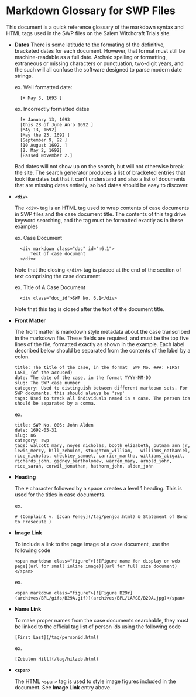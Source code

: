 # Markdown Glossary for SWP Files

This document is a quick reference glossary of the markdown syntax and HTML tags used in the SWP files on the Salem Witchcraft Trials site.

* **Dates**
	There is some latitude to the formating of the definitive, bracketed dates for each document. However, that format must still be machine-readable as a full date. Archaic spelling or formatting, extraneous or missing characters or punctuation, two-digit years, and the such will all confuse the software designed to parse modern date strings.

	ex. Well formatted date:

		[+ May 3, 1693 ]

	ex. Incorrectly formatted dates

		[+ January 13, 1693 
		[this 28 of June An'o 1692 ] 
		[MAy 13, 1692] 
		[May the 23, 1692 ] 
		[September 9, 92 ] 
		[10 August 1692. ] 
		[2. May 2, 1692] 
		[Passed November 2.]

	Bad dates will not show up on the search, but will not otherwise break the site. The search generator produces a list of bracketed entries that look like dates but that it can't understand and also a list of documents that are missing dates entirely, so bad dates should be easy to discover.

* **`<div>`**
	
	The `<div>` tag is an HTML tag used to wrap contents of case documents in SWP files and the case document title. The contents of this tag drive keyword searching, and the tag must be formatted exactly as in these examples
	
	ex. Case Document 
		
		<div markdown class="doc" id="n6.1">
			Text of case document
		</div>
		
	Note that the closing `</div>` tag is placed at the end of the section of text comprising the case document.
	
	ex. Title of A Case Document
		
		<div class="doc_id">SWP No. 6.1</div>
		
	Note that this tag is closed after the text of the document title.

* **Front Matter**
	
	The front matter is markdown style metadata about the case transcribed in the markdown file. These fields are required, and must be the top five lines of the file, formatted exactly as shown in the example. Each label described below should be separated from the contents of the label by a colon.
	
	```
	title: The title of the case, in the format _SWP No. ###: FIRST LAST_ (of the accused)
	date: The date of the case, in the format YYYY-MM-DD
	slug: The SWP case number
	category: Used to distinguish between different markdown sets. For SWP documents, this should always be 'swp'	
	tags: Used to track all individuals named in a case. The person ids should be separated by a comma.
	```
	
	ex. 
	
	```
	title: SWP No. 006: John Alden
	date: 1692-05-31
	slug: n6
	category: swp
	tags: walcott_mary, noyes_nicholas, booth_elizabeth, putnam_ann_jr, lewis_mercy, hill_zebulon, stoughton_william,  	williams_nathaniel, rice_nicholas, checkley_samuel, carrier_martha, williams_abigail, richards_john, gidney_bartholomew, warren_mary, arnold_john, rice_sarah, corwil_jonathan, hathorn_john, alden_john
	```

* **Heading**
	
	The `#` character followed by a space creates a level 1 heading. This is used for the titles in case documents.
	
	ex.
	
	`# (Complaint v. [Joan Peney](/tag/penjoa.html) & Statement of Bond to Prosecute )`

* **Image Link**
	
	To include a link to the page image of a case document, use the following code
	
	`<span markdown class="figure">[![Figure name for display on web page](url for small inline image)](url for full size document)</span>`
	
	ex.
	
	`<span markdown class="figure">[![Figure B29r](archives/BPL/gifs/B29A.gif)](archives/BPL/LARGE/B29A.jpg)</span>`

* **Name Link**
	
	To make proper names from the case documents searchable, they must be linked to the official tag list of person ids using the following code
	
	`[First Last](/tag/personid.html)`
	
	ex.
	
	`[Zebulon Hill](/tag/hilzeb.html)`

* **`<span>`**
	
	The HTML `<span>` tag is used to style image figures included in the document. See **Image Link** entry above.

